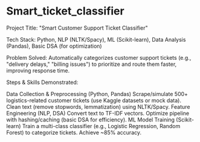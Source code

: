 # Smart_ticket_classifier
Project Title: "Smart Customer Support Ticket Classifier" 

Tech Stack: Python, NLP (NLTK/Spacy), ML (Scikit-learn), Data Analysis (Pandas), Basic DSA (for optimization)  

Problem Solved: Automatically categorizes customer support tickets (e.g., "delivery delays," "billing issues") to prioritize and route them faster, improving response time.

Steps & Skills Demonstrated:

Data Collection & Preprocessing (Python, Pandas)
Scrape/simulate 500+ logistics-related customer tickets (use Kaggle datasets or mock data).
Clean text (remove stopwords, lemmatization) using NLTK/Spacy.
Feature Engineering (NLP, DSA)
Convert text to TF-IDF vectors.
Optimize pipeline with hashing/caching (basic DSA for efficiency).
ML Model Training (Scikit-learn)
Train a multi-class classifier (e.g., Logistic Regression, Random Forest) to categorize tickets.
Achieve ~85% accuracy.
